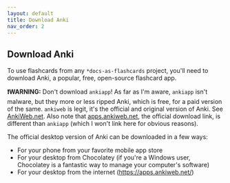 ```yaml
---
layout: default
title: Download Anki
nav_order: 2
---
```


## Download Anki

To use flashcards from any `*docs-as-flashcards` project, you'll need to download Anki, a popular, free, open-source flashcard app.

**❗WARNING:** Don't download `ankiapp`! As far as I'm aware, `ankiapp` isn't malware, but they more or less ripped Anki, which is free, for a paid version of the same. `ankiweb` is legit, it's the official and original version of Anki. See [AnkiWeb.net](https://ankiweb.net/about). Also note that [apps.ankiweb.net](https://apps.ankiweb.net/), the official download link, is different than `ankiapp` (which I won't link here for obvious reasons).

The official desktop version of Anki can be downloaded in a few ways:
- For your phone from your favorite mobile app store
- For your desktop from Chocolatey (if you're a Windows user, Chocolatey is a fantastic way to manage your computer's software)
- For your desktop from the internet (https://apps.ankiweb.net/)
